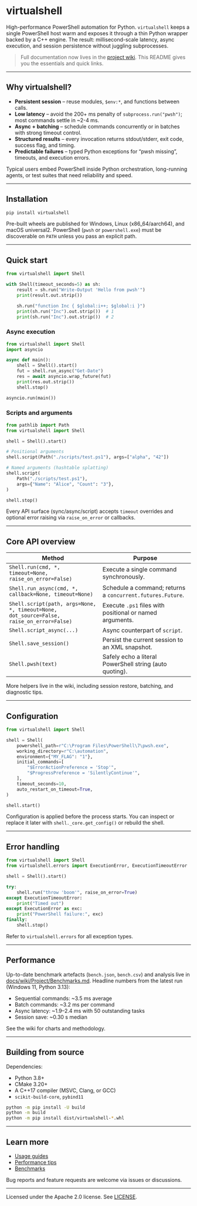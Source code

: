 # virtualshell

High-performance PowerShell automation for Python. `virtualshell` keeps a single PowerShell host warm and exposes it through a thin Python wrapper backed by a C++ engine. The result: millisecond-scale latency, async execution, and session persistence without juggling subprocesses.

> Full documentation now lives in the [project wiki](wiki). This README gives you the essentials and quick links.

---

## Why virtualshell?

- **Persistent session** – reuse modules, `$env:*`, and functions between calls.
- **Low latency** – avoid the 200+ ms penalty of `subprocess.run("pwsh")`; most commands settle in ~2-4 ms.
- **Async + batching** – schedule commands concurrently or in batches with strong timeout control.
- **Structured results** – every invocation returns stdout/stderr, exit code, success flag, and timing.
- **Predictable failures** – typed Python exceptions for “pwsh missing”, timeouts, and execution errors.

Typical users embed PowerShell inside Python orchestration, long-running agents, or test suites that need reliability and speed.

---

## Installation

```bash
pip install virtualshell
```

Pre-built wheels are published for Windows, Linux (x86_64/aarch64), and macOS universal2. PowerShell (`pwsh` or `powershell.exe`) must be discoverable on `PATH` unless you pass an explicit path.

---

## Quick start

```python
from virtualshell import Shell

with Shell(timeout_seconds=5) as sh:
    result = sh.run("Write-Output 'Hello from pwsh'")
    print(result.out.strip())

    sh.run("function Inc { $global:i++; $global:i }")
    print(sh.run("Inc").out.strip())  # 1
    print(sh.run("Inc").out.strip())  # 2
```

### Async execution

```python
from virtualshell import Shell
import asyncio

async def main():
    shell = Shell().start()
    fut = shell.run_async("Get-Date")
    res = await asyncio.wrap_future(fut)
    print(res.out.strip())
    shell.stop()

asyncio.run(main())
```

### Scripts and arguments

```python
from pathlib import Path
from virtualshell import Shell

shell = Shell().start()

# Positional arguments
shell.script(Path("./scripts/test.ps1"), args=["alpha", "42"])

# Named arguments (hashtable splatting)
shell.script(
    Path("./scripts/test.ps1"),
    args={"Name": "Alice", "Count": "3"},
)

shell.stop()
```

Every API surface (sync/async/script) accepts `timeout` overrides and optional error raising via `raise_on_error` or callbacks.

---

## Core API overview

| Method | Purpose |
| --- | --- |
| `Shell.run(cmd, *, timeout=None, raise_on_error=False)` | Execute a single command synchronously. |
| `Shell.run_async(cmd, *, callback=None, timeout=None)` | Schedule a command; returns a `concurrent.futures.Future`. |
| `Shell.script(path, args=None, *, timeout=None, dot_source=False, raise_on_error=False)` | Execute `.ps1` files with positional or named arguments. |
| `Shell.script_async(...)` | Async counterpart of `script`. |
| `Shell.save_session()` | Persist the current session to an XML snapshot. |
| `Shell.pwsh(text)` | Safely echo a literal PowerShell string (auto quoting). |

More helpers live in the wiki, including session restore, batching, and diagnostic tips.

---

## Configuration

```python
from virtualshell import Shell

shell = Shell(
    powershell_path=r"C:\Program Files\PowerShell\7\pwsh.exe",
    working_directory=r"C:\automation",
    environment={"MY_FLAG": "1"},
    initial_commands=[
        "$ErrorActionPreference = 'Stop'",
        "$ProgressPreference = 'SilentlyContinue'",
    ],
    timeout_seconds=10,
    auto_restart_on_timeout=True,
)

shell.start()
```

Configuration is applied before the process starts. You can inspect or replace it later with `shell._core.get_config()` or rebuild the shell.

---

## Error handling

```python
from virtualshell import Shell
from virtualshell.errors import ExecutionError, ExecutionTimeoutError

shell = Shell().start()

try:
    shell.run("throw 'boom'", raise_on_error=True)
except ExecutionTimeoutError:
    print("Timed out")
except ExecutionError as exc:
    print("PowerShell failure:", exc)
finally:
    shell.stop()
```

Refer to `virtualshell.errors` for all exception types.

---

## Performance

Up-to-date benchmark artefacts (`bench.json`, `bench.csv`) and analysis live in [docs/wiki/Project/Benchmarks.md](docs/wiki/Project/Benchmarks.md). Headline numbers from the latest run (Windows 11, Python 3.13):

- Sequential commands: ~3.5 ms average
- Batch commands: ~3.2 ms per command
- Async latency: ~1.9–2.4 ms with 50 outstanding tasks
- Session save: ~0.30 s median

See the wiki for charts and methodology.

---

## Building from source

Dependencies:

- Python 3.8+
- CMake 3.20+
- A C++17 compiler (MSVC, Clang, or GCC)
- `scikit-build-core`, `pybind11`

```bash
python -m pip install -U build
python -m build
python -m pip install dist/virtualshell-*.whl
```

---

## Learn more

- [Usage guides](docs/wiki/Usage)
- [Performance tips](docs/wiki/Usage/Performance%20Tips.md)
- [Benchmarks](docs/wiki/Project/Benchmarks.md)

Bug reports and feature requests are welcome via issues or discussions.

---

Licensed under the Apache 2.0 license. See [LICENSE](LICENSE).

